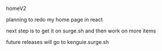 homeV2

planning to redo my home page in react 

next step is to get it on surge.sh and then work on more items 

future releases will go to kenguie.surge.sh
